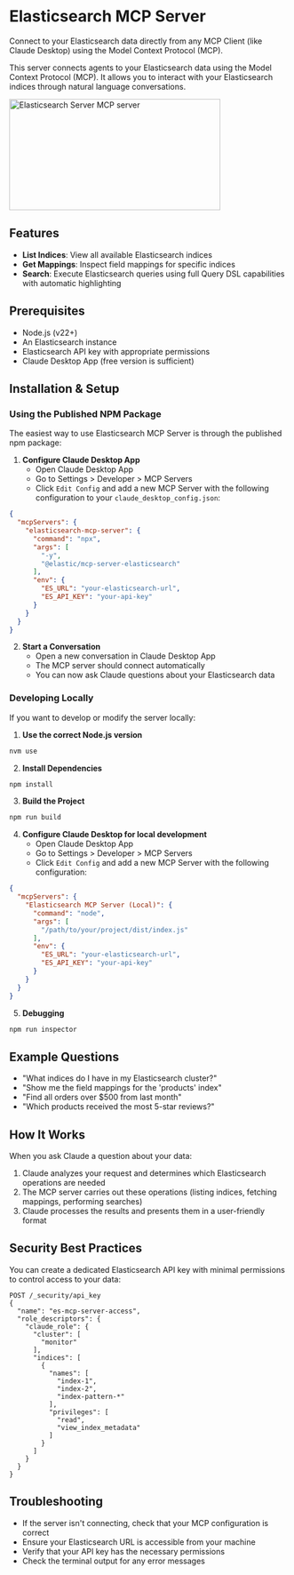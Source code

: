 # Elasticsearch MCP Server

Connect to your Elasticsearch data directly from any MCP Client (like Claude Desktop) using the Model Context Protocol (MCP).

This server connects agents to your Elasticsearch data using the Model Context Protocol (MCP). It allows you to interact with your Elasticsearch indices through natural language conversations.

<a href="https://glama.ai/mcp/servers/@elastic/mcp-server-elasticsearch">
  <img width="380" height="200" src="https://glama.ai/mcp/servers/@elastic/mcp-server-elasticsearch/badge" alt="Elasticsearch Server MCP server" />
</a>

## Features

* **List Indices**: View all available Elasticsearch indices
* **Get Mappings**: Inspect field mappings for specific indices
* **Search**: Execute Elasticsearch queries using full Query DSL capabilities with automatic highlighting

## Prerequisites

* Node.js (v22+)
* An Elasticsearch instance
* Elasticsearch API key with appropriate permissions
* Claude Desktop App (free version is sufficient)

## Installation & Setup

### Using the Published NPM Package

The easiest way to use Elasticsearch MCP Server is through the published npm package:

1. **Configure Claude Desktop App**
   - Open Claude Desktop App
   - Go to Settings > Developer > MCP Servers
   - Click `Edit Config` and add a new MCP Server with the following configuration to your `claude_desktop_config.json`:

```json
{
  "mcpServers": {
    "elasticsearch-mcp-server": {
      "command": "npx",
      "args": [
        "-y",
        "@elastic/mcp-server-elasticsearch"
      ],
      "env": {
        "ES_URL": "your-elasticsearch-url",
        "ES_API_KEY": "your-api-key"
      }
    }
  }
}
```

2. **Start a Conversation**
   - Open a new conversation in Claude Desktop App
   - The MCP server should connect automatically
   - You can now ask Claude questions about your Elasticsearch data

### Developing Locally

If you want to develop or modify the server locally:

1. **Use the correct Node.js version**
```bash
nvm use
```

2. **Install Dependencies**
```bash
npm install
```

3. **Build the Project**
```bash
npm run build
```

4. **Configure Claude Desktop for local development**
   - Open Claude Desktop App
   - Go to Settings > Developer > MCP Servers
   - Click `Edit Config` and add a new MCP Server with the following configuration:

```json
{
  "mcpServers": {
    "Elasticsearch MCP Server (Local)": {
      "command": "node",
      "args": [
        "/path/to/your/project/dist/index.js"
      ],
      "env": {
        "ES_URL": "your-elasticsearch-url",
        "ES_API_KEY": "your-api-key"
      }
    }
  }
}
```

5. **Debugging**
```bash
npm run inspector
```

## Example Questions

* "What indices do I have in my Elasticsearch cluster?"
* "Show me the field mappings for the 'products' index"
* "Find all orders over $500 from last month"
* "Which products received the most 5-star reviews?"

## How It Works

When you ask Claude a question about your data:
1. Claude analyzes your request and determines which Elasticsearch operations are needed
2. The MCP server carries out these operations (listing indices, fetching mappings, performing searches)
3. Claude processes the results and presents them in a user-friendly format

## Security Best Practices

You can create a dedicated Elasticsearch API key with minimal permissions to control access to your data:

```
POST /_security/api_key
{
  "name": "es-mcp-server-access",
  "role_descriptors": {
    "claude_role": {
      "cluster": [
        "monitor"
      ],
      "indices": [
        {
          "names": [
            "index-1",
            "index-2",
            "index-pattern-*"
          ],
          "privileges": [
            "read",
            "view_index_metadata"
          ]
        }
      ]
    }
  }
}
```

## Troubleshooting

* If the server isn't connecting, check that your MCP configuration is correct
* Ensure your Elasticsearch URL is accessible from your machine
* Verify that your API key has the necessary permissions
* Check the terminal output for any error messages